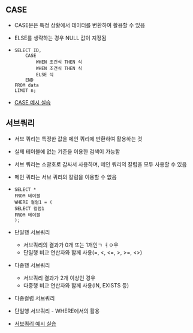 ## CASE

* CASE문은 특정 상황에서 데이터를 변환하여 활용할 수 있음

* ELSE를 생략하는 경우 NULL 값이 지정됨

* ```sqlite
  SELECT ID, 
      CASE
          WHEN 조건식 THEN 식
          WHEN 조건식 THEN 식
          ELSE 식
      END
  FROM data
  LIMIT n;
  
  ```
* [CASE 예시 실습](./08_case.sql)
## 서브쿼리

* 서브 쿼리는 특정한 값을 메인 쿼리에 반환하여 활용하는 것

*  실제 테이블에 없는 기준을 이용한 검색이 가능함

* 서브 쿼리는 소괄호로 감싸서 사용하며, 메인 쿼리의 칼럼을 모두 사용할 수 있음

* 메인 쿼리는 서브 쿼리의 칼럼을 이용할 수 없음

* ```sqlite
  SELECT *
  FROM 테이블
  WHERE 컬럼1 = (
  SELECT 컬럼1
  FROM 테이블
  );
  ```

* 단일행 서브쿼리

  * 서브쿼리의 결과가 0개 또는 1개인ㄱ ㅕㅇ우
  * 단일행 비교 연산자와 함께 사용(=, <, <=, >, >=, <>)

* 다중행 서브쿼리

  * 서브쿼리 결과가 2개 이상인 경우
  * 다중행 비교 연산자와 함께 사용(IN, EXISTS 등)

* 다중컬럼 서브쿼리

* 단일행 서브쿼리 - WHERE에서의 활용

* [서브쿼리 예시 실습](./09_subquery.sql)
